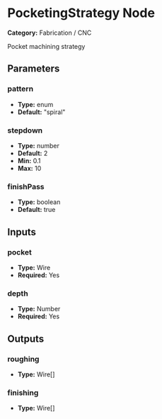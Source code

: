 
# PocketingStrategy Node

**Category:** Fabrication / CNC

Pocket machining strategy

## Parameters


### pattern
- **Type:** enum
- **Default:** "spiral"





### stepdown
- **Type:** number
- **Default:** 2
- **Min:** 0.1
- **Max:** 10



### finishPass
- **Type:** boolean
- **Default:** true





## Inputs


### pocket
- **Type:** Wire
- **Required:** Yes



### depth
- **Type:** Number
- **Required:** Yes



## Outputs


### roughing
- **Type:** Wire[]



### finishing
- **Type:** Wire[]




